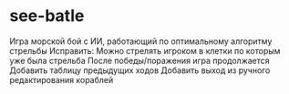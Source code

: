 # see-batle
Игра морской бой с ИИ, работающий по оптимальному алгоритму стрельбы
Исправить:
Можно стрелять игроком в клетки по которым уже была стрельба
После победы/поражения игра продолжается
Добавить таблицу предыдущих ходов
Добавить выход из ручного редактирования кораблей
